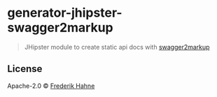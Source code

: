 # generator-jhipster-swagger2markup
> JHipster module to create static api docs with [swagger2markup](https://github.com/Swagger2Markup/swagger2markup)

## License

Apache-2.0 © [Frederik Hahne](http://atomfrede.github.io/shiny-adventure/)
